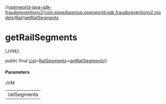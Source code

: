 //[openworld-java-sdk-fraudpreventionv2](../../../index.md)/[com.expediagroup.openworld.sdk.fraudpreventionv2.models](../index.md)/[Rail](index.md)/[getRailSegments](get-rail-segments.md)

# getRailSegments

[JVM]\

public final [List](https://docs.oracle.com/javase/8/docs/api/java/util/List.html)&lt;[RailSegments](../-rail-segments/index.md)&gt;[getRailSegments](get-rail-segments.md)()

#### Parameters

JVM

| |
|---|
| railSegments |
